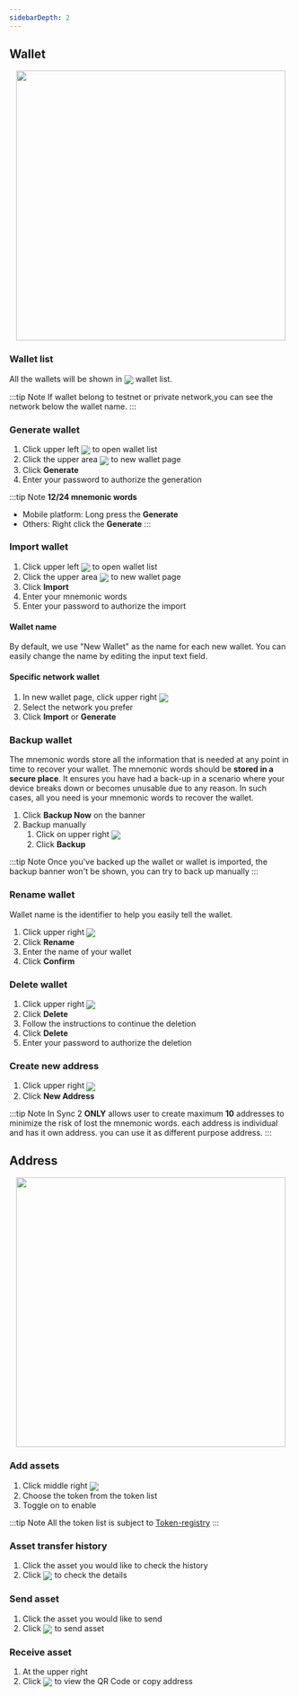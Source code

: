 ```yaml
---
sidebarDepth: 2
---
```


## Wallet
<p align="center">
<img height="480" src="~@public/images/sync2/wallet.png" >
</p>

### Wallet list
All the wallets will be shown in <img src="~@public/images/sync2/menu.svg" align=center /> wallet list. 

:::tip Note
If wallet belong to testnet or private network,you can see the network below the wallet name.
:::

### Generate wallet
1. Click upper left <img src="~@public/images/sync2/menu.svg" align=center /> to open wallet list
2. Click the upper area <img src="~@public/images/sync2/add_circle_outline.svg" align=center />  to new wallet page
3. Click **Generate**
4. Enter your password to authorize the generation

:::tip Note
**12/24 mnemonic words**
- Mobile platform: Long press the **Generate** 
- Others: Right click the **Generate**
:::

### Import wallet
1. Click upper left <img src="~@public/images/sync2/menu.svg" align=center /> to open wallet list
2. Click the upper area <img src="~@public/images/sync2/add_circle_outline.svg" align=center /> to new wallet page
3. Click **Import**
4. Enter your mnemonic words
5. Enter your password to authorize the import

#### Wallet name
By default, we use "New Wallet" as the name for each new wallet. You can easily change the name by editing the input text field.

#### Specific network wallet <badge text="Advance"/>
1. In new wallet page, click upper right <img src="~@public/images/sync2/more_horiz.svg" align=center />
2. Select the network you prefer
3. Click **Import** or **Generate**

### Backup wallet
The mnemonic words store all the information that is needed at any point in time to recover your wallet. The mnemonic words should be **stored in a secure place**. It ensures you have had a back-up in a scenario where your device breaks down or becomes unusable due to any reason. In such cases, all you need is your mnemonic words to recover the wallet.

1. Click **Backup Now** on the banner
2. Backup manually 
   1. Click on upper right <img src="~@public/images/sync2/more_horiz.svg" align=center /> 
   2. Click **Backup**

:::tip Note
Once you've backed up the wallet or wallet is imported, the backup banner won't be shown, you can try to back up manually
:::

### Rename wallet
Wallet name is the identifier to help you easily tell the wallet.
1. Click upper right  <img src="~@public/images/sync2/more_horiz.svg" align=center /> 
2. Click **Rename**
3. Enter the name of your wallet
4. Click **Confirm**

### Delete wallet
1. Click upper right  <img src="~@public/images/sync2/more_horiz.svg" align=center /> 
2. Click **Delete**
3. Follow the instructions to continue the deletion
4. Click **Delete**
5. Enter your password to authorize the deletion

### Create new address
1. Click upper right  <img src="~@public/images/sync2/more_horiz.svg" align=center /> 
2. Click **New Address**

:::tip Note
In Sync 2 **ONLY** allows user to create maximum **10** addresses to minimize the risk of lost the mnemonic words. each address is individual and has it own address. you can use it as different purpose address.
:::

## Address
<p align="center">
<img height="480" src="~@public/images/sync2/address.png" >
</p>

### Add assets
1. Click middle right <img src="~@public/images/sync2/control_point_duplicate.svg" align=center />
2. Choose the token from the token list
3. Toggle on to enable 

:::tip Note
All the token list is subject to [Token-registry](https://github.com/vechain/token-registry)
:::

### Asset transfer history
1. Click the asset you would like to check the history
2. Click <img src="~@public/images/sync2/preview.svg" align=center /> to check the details

### Send asset
1. Click the asset you would like to send
2. Click <img src="~@public/images/sync2/send.svg" align=center /> to send asset

### Receive asset 
1. At the upper right 
2. Click <img src="~@public/images/sync2/qr_code_2.svg" align=center /> to view the QR Code or copy address